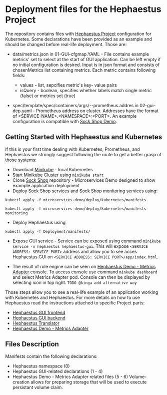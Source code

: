 # Deployment files for the Hephaestus Project
The repository contains files with [Hephaestus Project](https://github.com/orgs/Hephaestus-Metrics/repositories "Hephaestus Project") configuration for Kubernetes.
Some declarations have been provided as an example and should be changed before real-life deployment.
Those are: 
* data/metrics.json in 01-GUI-cfgmap.YAML - File contains example metrics' set to select at the start of GUI application. Can be left empty if no initial configuration is desired.
Input is in json format and consists of chosenMetrics list containing metrics. Each metric contains following fields: 
  * values - list, sepcifies metric's key- value pairs 
  * isQuery - boolean, specifies whether labels match single metric (false) or metrics set (true)

* spec/template/spec/containers/args/--prometheus.addres in 02-gui-dep.yaml - Prometheus address on cluster.
Addresses have the format of \<SERVICE-NAME\>.\<NAMESPACE\>:\<PORT\>. An example configuration is compatible with  [Sock Shop Demo](https://github.com/microservices-demo/microservices-demo "Sock Shop Demo").

## Getting Started with Hephaestus and Kubernetes
If this is your first time dealing with Kubernetes, Prometheus, and Hephaestus we strongly suggest following the route to get a better grasp of those systems:
* Download [Minikube](https://minikube.sigs.k8s.io/docs/start/) - local Kubernetes
* Start Minikube Cluster using `minikube start`
* Clone [Sock Shop](https://github.com/microservices-demo/microservices-demo) repository - Microservices Demo designed to show example application deployment
* Deploy Sock Shop services and Sock Shop monitoring services using:

`kubectl apply -f microservices-demo/deploy/kubernetes/manifests`

`kubectl apply -f microservices-demo/deploy/kubernetes/manifests-monitoring`
* Deploy Hephaestus using 

`kubectl apply -f Deployment/manifests/`

* Expose GUI service - Service can be exposed using command `minikube service -n hephaestus hephaestus-gui`. This will expose `<SERVICE ADDRESS: SERVICE PORT>` address and allow you to see acces Hephaestus GUI on `<SERVICE ADDRESS: SERVICE PORT>/app/index.html`.

* The result of rule engine can be seen on [Hephaestus Demo - Metrics Adapter](https://github.com/Hephaestus-Metrics/Metrics-Adapter) console. To access console use command `minkube dashboard` and select Metrics Adapter pod. Console can then be displayed by selecting icon in top right. `TODO @kinga add alternative way`


Those steps allow you to see a real-life example of an application working with Kubernetes and Hephaestus. For more details on how to use Hephaestus read the instructions attached to specific Project parts:
* [Hephaestus GUI frontend](https://github.com/Hephaestus-Metrics/GUI)
* [Hephaestus GUI backend](https://github.com/Hephaestus-Metrics/GUI-backend)
* [Hephaestus Translator](https://github.com/Hephaestus-Metrics/Translator)
* [Hephaestus Demo - Metrics Adapter](https://github.com/Hephaestus-Metrics/Metrics-Adapter)

## Files Description
Manifests contain the following declarations:
* Hephaestus namespace (0)
* Hephaestus GUI-related declarations (1 - 4)
* Hephaestus Demo - Metrics Adapter related files (5 - 6)
Volume-creation allows for preparing storage that will be used to execute persistant volume claim.
